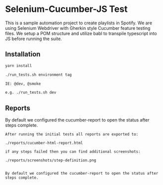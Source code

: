 # Selenium-Cucumber-JS Test

This is a sample automation project to create playlists in Spotify.
We are using Selenium Webdriver with Gherkin style Cucumber feature testing files.
We setup a POM structure and utilize babl to transpile typescript into JS before running the suite.

## Installation

```bash
yarn install

./run_tests.sh environment tag

IE: @dev, @smoke

e.g. ./run_tests.sh dev
```

## Reports

By default we configured the cucumber-report to open the status after steps complete.

```
After running the initial tests all reports are exported to:

./reports/cucumber-html-report.html

if any steps failed then you can find additional screenshots:

./reports/screenshots/step-definition.png


By default we configured the cucumber-report to open the status after steps complete.
```

